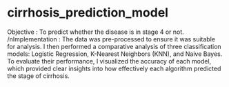 # cirrhosis_prediction_model
Objective : To predict whether the disease is in stage 4 or not.
/nImplementation : 
The data was pre-processed to ensure it was suitable for analysis. I then performed a comparative analysis of three classification models: Logistic Regression, K-Nearest Neighbors (KNN), and Naive Bayes. To evaluate their performance, I visualized the accuracy of each model, which provided clear insights into how effectively each algorithm predicted the stage of cirrhosis.





